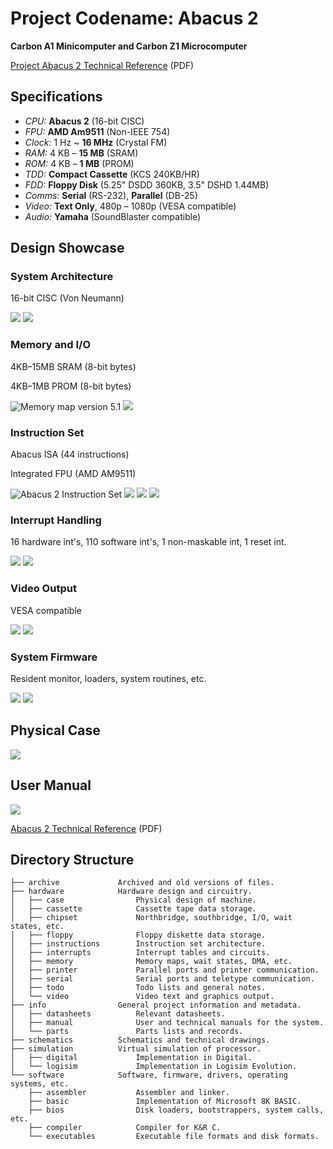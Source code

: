 # Project Codename: Abacus 2

**Carbon A1 Minicomputer and Carbon Z1 Microcomputer**

[Project Abacus 2 Technical Reference](https://github.com/Julesc013/abacus-2/blob/main/info/manual/Abacus%202%20Technical%20Reference.pdf) (PDF)


## Specifications

- _CPU:_ **Abacus 2** (16-bit CISC)
- _FPU:_ **AMD Am9511** (Non-IEEE 754)
- _Clock:_ 1 Hz ~ **16 MHz** (Crystal FM)
- _RAM:_ 4 KB – **15 MB** (SRAM)
- _ROM:_ 4 KB – **1 MB** (PROM)
- _TDD:_ **Compact Cassette** (KCS 240KB/HR)
- _FDD:_ **Floppy Disk** (5.25" DSDD 360KB, 3.5" DSHD 1.44MB)
- _Comms:_ **Serial** (RS-232), **Parallel** (DB-25)
- _Video:_ **Text Only**, 480p – 1080p (VESA compatible)
- _Audio:_ **Yamaha** (SoundBlaster compatible)


## Design Showcase

### System Architecture

16-bit CISC (Von Neumann)

![](https://github.com/Julesc013/abacus-2/blob/main/hardware/chipset/z00.JPG)
![](https://github.com/Julesc013/abacus-2/blob/main/hardware/chipset/c04c07.jpg)


### Memory and I/O

4KB–15MB SRAM (8-bit bytes)

4KB–1MB PROM (8-bit bytes)

![Memory map version 5.1](https://github.com/Julesc013/abacus-2/blob/main/hardware/memory/Memory%20Map%20V5.1.png)
![](https://github.com/Julesc013/abacus-2/blob/main/hardware/chipset/c01.JPG)


### Instruction Set

Abacus ISA (44 instructions)

Integrated FPU (AMD AM9511)

![Abacus 2 Instruction Set](https://github.com/Julesc013/abacus-2/blob/main/hardware/instructions/Abacus%202%20Instruction%20Set.jpg)
![](https://github.com/Julesc013/abacus-2/blob/main/hardware/instructions/Opcode%20Map%20V8C.jpg)
![](https://github.com/Julesc013/abacus-2/blob/main/hardware/instructions/Addressing%20Modes.jpg)
![](https://github.com/Julesc013/abacus-2/blob/main/hardware/instructions/i01i03.jpg)


### Interrupt Handling

16 hardware int's, 110 software int's, 1 non-maskable int, 1 reset int.

![](https://github.com/Julesc013/abacus-2/blob/main/hardware/interrupts/Interrupt%20List.jpg)
![](https://github.com/Julesc013/abacus-2/blob/main/hardware/interrupts/v01i04.jpg)


### Video Output

VESA compatible

![](https://github.com/Julesc013/abacus-2/blob/main/hardware/video/video_adapter/CDA%20Technical.png)
![](https://github.com/Julesc013/abacus-2/blob/main/hardware/video/video_adapter/CHAR_SET.PNG)


### System Firmware

Resident monitor, loaders, system routines, etc.

![](https://github.com/Julesc013/abacus-2/blob/main/software/bios/m00.JPG)
![](https://github.com/Julesc013/abacus-2/blob/main/software/executables/Binary%20File%20Format.png)


## Physical Case

![](https://github.com/Julesc013/abacus-2/blob/main/hardware/case/s00s01s02.jpg)


## User Manual

![](https://github.com/Julesc013/abacus-2/blob/main/info/manual/Manual%20Layout.png)

[Abacus 2 Technical Reference](https://github.com/Julesc013/abacus-2/blob/main/info/manual/Abacus%202%20Technical%20Reference.pdf) (PDF)


## Directory Structure
```
├── archive             Archived and old versions of files.
├── hardware            Hardware design and circuitry.
│   ├── case                Physical design of machine.
│   ├── cassette            Cassette tape data storage.
│   ├── chipset             Northbridge, southbridge, I/O, wait states, etc.
│   ├── floppy              Floppy diskette data storage.
│   ├── instructions        Instruction set architecture.
│   ├── interrupts          Interrupt tables and circuits.
│   ├── memory              Memory maps, wait states, DMA, etc.
│   ├── printer             Parallel ports and printer communication.
│   ├── serial              Serial ports and teletype communication.
│   ├── todo                Todo lists and general notes.
│   └── video               Video text and graphics output.
├── info                General project information and metadata.
│   ├── datasheets          Relevant datasheets.
│   ├── manual              User and technical manuals for the system.
│   └── parts               Parts lists and records.
├── schematics          Schematics and technical drawings.
├── simulation          Virtual simulation of processor.
│   ├── digital             Implementation in Digital.
│   └── logisim             Implementation in Logisim Evolution.   
└── software            Software, firmware, drivers, operating systems, etc.
    ├── assembler           Assembler and linker.
    ├── basic               Implementation of Microsoft 8K BASIC.
    ├── bios                Disk loaders, bootstrappers, system calls, etc.
    ├── compiler            Compiler for K&R C.
    └── executables         Executable file formats and disk formats.
```

